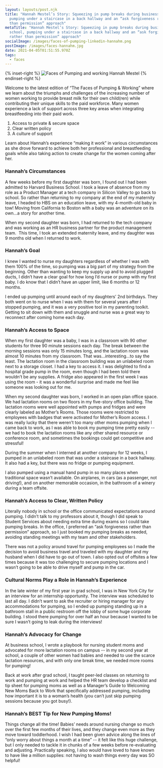 ```yaml
---
layout: layouts/post.njk
title: "Hannah Mestel’s Story: Squeezing in pump breaks during business school,
  pumping under a staircase in a back hallway and an “ask forgiveness rather
  than permission” approach"
metaTitle: "Hannah Mestel’s Story: Squeezing in pump breaks during business
  school, pumping under a staircase in a back hallway and an “ask forgiveness
  rather than permission” approach"
socialImage: /images/faces-of-pumping-linkedin-hannahm.png
postImage: /images/faces-hannahm.jpg
date: 2021-04-05T01:51:55.970Z
tags:
  - faces
---
```

{% inset-right %}
![Faces of Pumping and working Hannah Mestel](/images/faces-hannahm.jpg)
{% endinset-right %}

Welcome to the latest edition of “The Faces of Pumping & Working” where we learn about the triumphs and challenges of the increasing number of women working to provide breast milk for their own child(ren) while contributing their unique skills to the paid workforce. Many women experience a lack of support across three key areas when integrating breastfeeding into their paid work.  

1. Access to private & secure space 
2. Clear written policy
3. A culture of support 

Learn about Hannah’s experience “making it work” in various circumstances as she drove forward to achieve both her professional and breastfeeding goals while also taking action to create change for the women coming after her. 

### Hannah’s Circumstances

A few weeks before my first daughter was born, I found out I had been admitted to Harvard Business School. I took a leave of absence from my role as a Product Manager at a tech company in Silicon Valley to go back to school. So rather than returning to my company at the end of my maternity leave, I headed to HBS on an education leave, with my 4-month-old baby in tow! Moving from California to Boston with a baby was an adventure on its own...a story for another time.

When my second daughter was born, I had returned to the tech company and was working as an HR business partner for the product management team.  This time, I took an extended maternity leave, and my daughter was 9 months old when I returned to work.

### Hannah’s Goal

I knew I wanted to nurse my daughters regardless of whether I was with them 100% of the time, so pumping was a big part of my strategy from the beginning. Other than wanting to keep my supply up and to avoid plugged ducts, I didn’t have a clear goal for how long I’d nurse or pump with my first baby. I do know that I didn’t have an upper limit, like 6 months or 12 months. 

I ended up pumping until around each of my daughters’ 2nd birthdays. They both went on to nurse when I was with them for several years after I stopped pumping, and it was a very positive tool in my parenting toolkit. Getting to sit down with them and snuggle and nurse was a great way to reconnect after coming home each day.

### Hannah’s Access to Space

When my first daughter was a baby, I was in a classroom with 90 other students for three 90 minute sessions each day. The break between the morning sessions was only 15 minutes long, and the lactation room was almost 10 minutes from my classroom. That was...interesting...to say the least. The lactation room in the classroom building was an unlabeled room next to a storage closet. I had a key to access it. I was delighted to find a hospital grade pump in the room, even though I had been told there wouldn’t be any supplies. A fridge also appeared in the first week I was using the room - it was a wonderful surprise and made me feel like someone was looking out for me.

When my second daughter was born, I worked in an open plan office space. We had lactation rooms on two floors in my five-story office building. The lactation rooms were well appointed with pumps and fridges and were clearly labeled as Mother’s Rooms. Those rooms were restricted to employees with badges that were activated for Mother’s Room access. I was really lucky that there weren’t too many other moms pumping when I came back to work, as I was able to book my pumping time pretty easily -- we had to book the lactation rooms like any other shared resource or conference room, and sometimes the bookings could get competitive and stressful! 

During the summer when I interned at another company for 12 weeks, I pumped in an unlabeled room that was under a staircase in a back hallway. It also had a key, but there was no fridge or pumping equipment. 

I also pumped using a manual hand pump in so many places when traditional space wasn’t available. On airplanes, in cars (as a passenger, not driving!), and on another memorable occasion, in the bathroom of a winery during a team offsite.

### Hannah’s Access to Clear, Written Policy

Literally nobody in school or the office communicated expectations around pumping. I didn’t talk to my professors about it, though I did speak to Student Services about needing extra time during exams so I could take pumping breaks. In the office, I preferred an “ask forgiveness rather than permission” approach, so I just booked my pumping breaks as needed, avoiding standing meetings with my team and other stakeholders.

There was not a policy around travel for pumping employees so I made the decision to avoid business travel and traveled with my daughter and my husband when I did have to go out of town. I also opted out of offsites a few times because it was too challenging to secure pumping locations and I wasn’t going to be able to drive myself and pump in the car.

### Cultural Norms Play a Role in Hannah’s Experience

In the late winter of my first year in grad school, I was in New York City for an interview for an internship opportunity. The interview was scheduled to last all day. I didn’t want to ask the recruiter or hiring manager for any accommodations for pumping, so I ended up pumping standing up in a bathroom stall in a public restroom off the lobby of some huge corporate building. I stood there pumping for over half an hour because I wanted to be sure I wasn’t going to leak during the interviews!

### Hannah’s Advocacy for Change

At business school, I wrote a playbook for nursing student moms and advocated for more lactation rooms on campus -- in my second year at school, a couple of other women had babies and needed to use the scarce lactation resources, and with only one break time, we needed more rooms for pumping!

Back at work after grad school, I taught peer-led classes on returning to work and pumping at work and helped the HR team develop a checklist and tip sheet for pumping moms as well as a Manager’s Guide to Welcoming New Moms Back to Work that specifically addressed pumping, including how important it is to a woman’s health (you can’t just skip pumping sessions because you got busy!).

### Hannah’s BEST Tip for New Pumping Moms!

Things change all the time! Babies’ needs around nursing change so much over the first few months of their lives, and they change even more as they move toward toddlerhood. I wish I had been given advice along the lines of “only worry about things a month at a time” -- it felt like this huge challenge, but I only needed to tackle it in chunks of a few weeks before re-evaluating and adjusting. Practically speaking, I also would have loved to have known to have like a million supplies: not having to wash things every day was SO helpful!